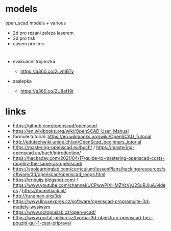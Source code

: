 # models
open_scad models + various

- 2d pro rezani zeleza laserem
- 3d pro tisk
- casem pro cnc

#

- evakuacni trojnozka
  - https://a360.co/2LvmBTv

- zaslepka
  - https://a360.co/2U8aH9t
  
# links
- https://github.com/openscad/openscad
- https://en.wikibooks.org/wiki/OpenSCAD_User_Manual
- formule tutorial: https://en.wikibooks.org/wiki/OpenSCAD_Tutorial
- http://edutechwiki.unige.ch/en/OpenScad_beginners_tutorial
- https://mastering-openscad.eu/buch/   /   https://mastering-openscad.eu/buch/introduction/   
- https://hackaday.com/2021/04/17/guide-to-mastering-openscad-costs-roughly-the-same-as-openscad/
- https://spolearninglab.com/curriculum/lessonPlans/hacking/resources/software/3d/openscad/openscad_loops.html
- https://eribuijs.blogspot.com/   /     https://www.youtube.com/channel/UCPwwPIXHMZYcVyJ2SuRJjuA/videos     /      https://homehack.nl/
- http://runeman.org/3d/
- https://www.linuxexpres.cz/software/openscad-programujte-3d-modely-wysiwym
- https://www.octopuslab.cz/open-scad/
- https://www.portal-pelion.cz/tvorba-3d-objektu-v-openscad-bez-pouziti-gui-1-cast-priprava/
